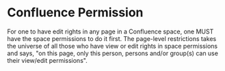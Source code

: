 # Confluence Permission

For one to have edit rights in any page in a Confluence space, one MUST have the space permissions to do it first. The page-level restrictions takes the universe of all those who have view or edit rights in space permissions and says, "on this page, only this person, persons and/or group(s) can use their view/edit permissions".
